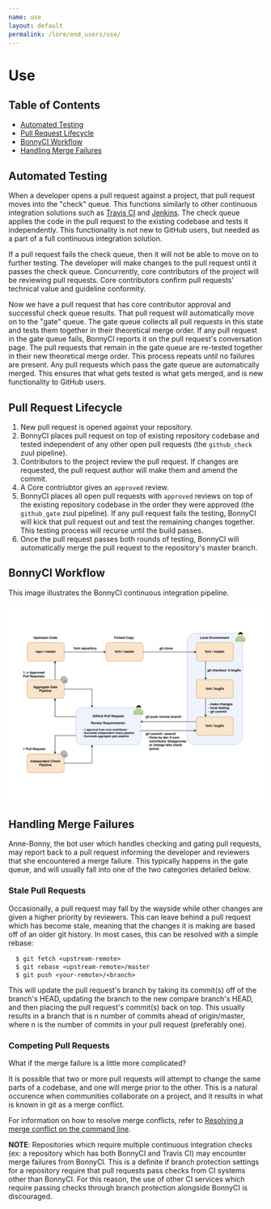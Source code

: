 ```yaml
---
name: use
layout: default
permalink: /lore/end_users/use/
---
```


# Use

## Table of Contents

* [Automated Testing](#automated-testing)
* [Pull Request Lifecycle](#pull-request-lifecycle)
* [BonnyCI Workflow](#bonnyci-workflow)
* [Handling Merge Failures](#handling-merge-failures)

## Automated Testing

When a developer opens a pull request against a project, that pull request moves into the "check" queue. This functions similarly to other continuous integration solutions such as [Travis CI](https://travis-ci.com/) and [Jenkins](https://jenkins.io/). The check queue applies the code in the pull request to the existing codebase and tests it independently. This functionality is not new to GitHub users, but needed as a part of a full continuous integration solution.

If a pull request fails the check queue, then it will not be able to move on to further testing. The developer will make changes to the pull request until it passes the check queue. Concurrently, core contributors of the project will be reviewing pull requests. Core contributors confirm pull requests' technical value and guideline conformity.

Now we have a pull request that has core contributor approval and successful check queue results. That pull request will automatically move on to the "gate" queue. The gate queue collects all pull requests in this state and tests them together in their theoretical merge order. If any pull request in the gate queue fails, BonnyCI reports it on the pull request's conversation page. The pull requests that remain in the gate queue are re-tested together in their new theoretical merge order. This process repeats until no failures are present. Any pull requests which pass the gate queue are automatically merged. This ensures that what gets tested is what gets merged, and is new functionality to GitHub users.

## Pull Request Lifecycle

1. New pull request is opened against your repository.
2. BonnyCI places pull request on top of existing repository codebase and tested independent of any other open pull requests (the `github_check` zuul pipeline).
3. Contributors to the project review the pull request. If changes are requested, the pull request author will make them and amend the commit.
4. A Core contriubtor gives an `approved` review.
5. BonnyCI places all open pull requests with `approved` reviews on top of the existing repository codebase in the order they were approved (the `github_gate` zuul pipeline). If any pull request fails the testing, BonnyCI will kick that pull request out and test the remaining changes together. This testing process will recurse until the build passes.
6. Once the pull request passes both rounds of testing, BonnyCI will automatically merge the pull request to the repository's master branch.

## BonnyCI Workflow

This image illustrates the BonnyCI continuous integration pipeline.

![BonnyCI Workflow](../../misc/images/BonnyCIWorkflow.png)

## Handling Merge Failures

Anne-Bonny, the bot user which handles checking and gating pull requests, may
report back to a pull request informing the developer and reviewers that she
encountered a merge failure. This typically happens in the gate queue, and will
usually fall into one of the two categories detailed below.

### Stale Pull Requests

Occasionally, a pull request may fall by the wayside while other changes are
given a higher priority by reviewers. This can leave behind a pull request
which has become stale, meaning that the changes it is making are based off of
an older git history. In most cases, this can be resolved with a simple rebase:

```shell
  $ git fetch <upstream-remote>
  $ git rebase <upstream-remote>/master
  $ git push <your-remote>/<branch>
```

This will update the pull request's branch by taking its commit(s) off of the
branch's HEAD, updating the branch to the new compare branch's HEAD, and then
placing the pull request's commit(s) back on top. This usually results in a
branch that is n number of commits ahead of origin/master, where n is the
number of commits in your pull request (preferably one).

### Competing Pull Requests

What if the merge failure is a little more complicated?

It is possible that two or more pull requests will attempt to change the same
parts of a codebase, and one will merge prior to the other. This is a
natural occurence when communities collaborate on a project, and it results in
what is known in git as a merge conflict.

For information on how to resolve merge conflicts, refer to
[Resolving a merge conflict on the command line](https://help.github.com/articles/resolving-a-merge-conflict-using-the-command-line/).

**NOTE**: Repositories which require multiple continuous integration checks
(ex: a repository which has both BonnyCI and Travis CI) may encounter merge
failures from BonnyCI. This is a definite if branch protection settings for a
repository require that pull requests pass checks from CI systems other than
BonnyCI. For this reason, the use of other CI services which require passing
checks through branch protection alongside BonnyCI is discouraged.
